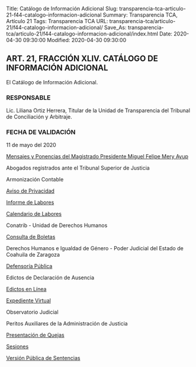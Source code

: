 Title: Catálogo de Información Adicional
Slug: transparencia-tca-articulo-21-f44-catalogo-informacion-adicional
Summary: Transparencia TCA, Artículo 21
Tags: Transparencia TCA
URL: transparencia-tca/articulo-21/f44-catalogo-informacion-adicional/
Save_As: transparencia-tca/articulo-21/f44-catalogo-informacion-adicional/index.html
Date: 2020-04-30 09:30:00
Modified: 2020-04-30 09:30:00


## ART. 21, FRACCIÓN XLIV. CATÁLOGO DE INFORMACIÓN ADICIONAL

El Catálogo de Información Adicional.

### RESPONSABLE

Lic. Liliana Ortiz Herrera, Titular de la Unidad de Transparencia del Tribunal de Conciliación y Arbitraje.

### FECHA DE VALIDACIÓN

11 de mayo del 2020

[Mensajes y Ponencias del Magistrado Presidente Miguel Felipe Mery Ayup](https://www.pjecz.gob.mx/conocenos/quienes-somos/bienvenida/)

Abogados registrados ante el Tribunal Superior de Justicia

Armonización Contable

[Aviso de Privacidad](https://www.pjecz.gob.mx/aviso-de-privacidad/)

[Informe de Labores](https://www.pjecz.gob.mx/transparencia/articulo-21/f40-informe-anual-actividades/)

[Calendario de Labores](https://www.pjecz.gob.mx/conocenos/directorio-general/calendario-de-labores/)

Conatrib - Unidad de Derechos Humanos

[Consulta de Boletas](https://www.pjecz.gob.mx/consultas/boletas/)

Derechos Humanos e Igualdad de Género - Poder Judicial del Estado de Coahuila de Zaragoza

[Defensorí­a Pública](https://www.pjecz.gob.mx/conocenos/estructura/tribunal-superior-de-justicia/organos-no-jurisdiccionales/instituto-estatal-de-defensoria-publica/)

Edictos de Declaración de Ausencia

[Edictos en Línea](<https://www.pjecz.gob.mx/consultas/edictos/>)

[Expediente Virtual](https://www.pjecz.gob.mx/consultas/expediente-virtual/)

Observatorio Judicial

Peritos Auxiliares de la Administración de Justicia

[Presentación de Quejas](https://www.pjecz.gob.mx/conocenos/estructura/consejo-de-la-judicatura/presentacion-de-quejas/)

[Sesiones](https://www.pjecz.gob.mx/sesiones/)

[Versión Pública de Sentencias](https://www.pjecz.gob.mx/consultas/sentencias/)


